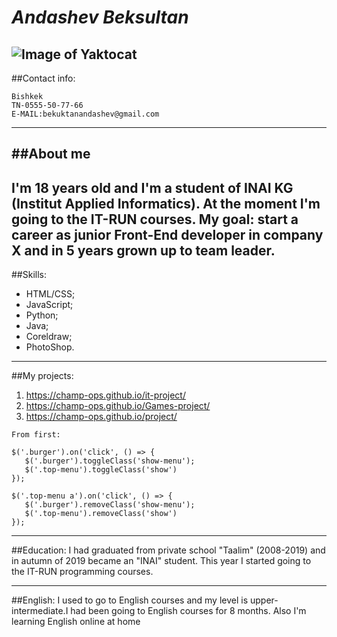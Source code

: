 # _Andashev Beksultan_
![Image of Yaktocat](https://octodex.github.com/images/yaktocat.png)
---------
##Contact info:
```
Bishkek
TN-0555-50-77-66
E-MAIL:bekuktanandashev@gmail.com
```
------
##About me
 -----
 I'm 18 years old and I'm a student of INAI KG
 (Institut Applied Informatics). At the moment I'm going
 to the IT-RUN courses. 
  My goal:  start a career as junior Front-End developer in 
 company X and in 5 years grown up to team leader.
-----
##Skills:
* HTML/CSS;
* JavaScript;
* Python;
* Java;
* Coreldraw;
* PhotoShop.
 ---------
 ##My projects:

1. https://champ-ops.github.io/it-project/  
2. https://champ-ops.github.io/Games-project/
3. https://champ-ops.github.io/project/
 ```
From first:

$('.burger').on('click', () => {
    $('.burger').toggleClass('show-menu');
    $('.top-menu').toggleClass('show')
});

$('.top-menu a').on('click', () => {
    $('.burger').removeClass('show-menu');
    $('.top-menu').removeClass('show')
});
```
---------
##Education:
 I had graduated from  private school "Taalim" (2008-2019)
 and in autumn of 2019 became an "INAI" student. This year
 I started going to the IT-RUN programming courses. 

--------- 
##English:
I used to go to English courses and my level is 
upper-intermediate.I had been going to English courses
for 8 months. Also I'm learning English online at home

